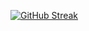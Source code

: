 [![GitHub Streak](https://github-readme-streak-stats.herokuapp.com?user=jumpeee&theme=catppuccin-mocha&hide_border=true&border_radius=25)](https://github.com/jumpeee)
<!-- [![GitHub Top Languages](https://github-readme-stats.vercel.app/api/top-langs/?username=jumpeee&theme=tokyonight&langs_count=3&card_width=320)](https://github.com/jumpeee) -->
